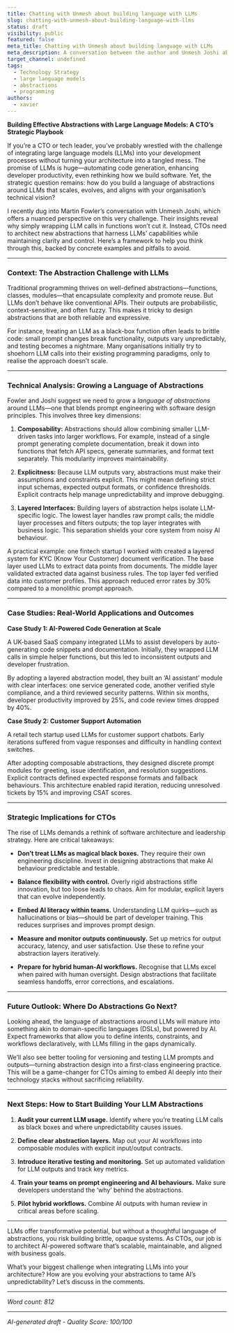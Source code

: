 ```yaml
---
title: Chatting with Unmesh about building language with LLMs
slug: chatting-with-unmesh-about-building-language-with-llms
status: draft
visibility: public
featured: false
meta_title: Chatting with Unmesh about building language with LLMs
meta_description: A conversation between the author and Unmesh Joshi about growing a language of abstractions when working with large language models.
target_channel: undefined
tags:
  - Technology Strategy
  - large language models
  - abstractions
  - programming
authors:
  - xavier
---
```


**Building Effective Abstractions with Large Language Models: A CTO’s Strategic Playbook**

If you’re a CTO or tech leader, you’ve probably wrestled with the challenge of integrating large language models (LLMs) into your development processes without turning your architecture into a tangled mess. The promise of LLMs is huge—automating code generation, enhancing developer productivity, even rethinking how we build software. Yet, the strategic question remains: how do you build a language of abstractions around LLMs that scales, evolves, and aligns with your organisation’s technical vision?

I recently dug into Martin Fowler’s conversation with Unmesh Joshi, which offers a nuanced perspective on this very challenge. Their insights reveal why simply wrapping LLM calls in functions won’t cut it. Instead, CTOs need to architect new abstractions that harness LLMs’ capabilities while maintaining clarity and control. Here’s a framework to help you think through this, backed by concrete examples and pitfalls to avoid.

---

### Context: The Abstraction Challenge with LLMs

Traditional programming thrives on well-defined abstractions—functions, classes, modules—that encapsulate complexity and promote reuse. But LLMs don’t behave like conventional APIs. Their outputs are probabilistic, context-sensitive, and often fuzzy. This makes it tricky to design abstractions that are both reliable and expressive.

For instance, treating an LLM as a black-box function often leads to brittle code: small prompt changes break functionality, outputs vary unpredictably, and testing becomes a nightmare. Many organisations initially try to shoehorn LLM calls into their existing programming paradigms, only to realise the approach doesn’t scale.

---

### Technical Analysis: Growing a Language of Abstractions

Fowler and Joshi suggest we need to grow a *language of abstractions* around LLMs—one that blends prompt engineering with software design principles. This involves three key dimensions:

1. **Composability:** Abstractions should allow combining smaller LLM-driven tasks into larger workflows. For example, instead of a single prompt generating complete documentation, break it down into functions that fetch API specs, generate summaries, and format text separately. This modularity improves maintainability.

2. **Explicitness:** Because LLM outputs vary, abstractions must make their assumptions and constraints explicit. This might mean defining strict input schemas, expected output formats, or confidence thresholds. Explicit contracts help manage unpredictability and improve debugging.

3. **Layered Interfaces:** Building layers of abstraction helps isolate LLM-specific logic. The lowest layer handles raw prompt calls; the middle layer processes and filters outputs; the top layer integrates with business logic. This separation shields your core system from noisy AI behaviour.

A practical example: one fintech startup I worked with created a layered system for KYC (Know Your Customer) document verification. The base layer used LLMs to extract data points from documents. The middle layer validated extracted data against business rules. The top layer fed verified data into customer profiles. This approach reduced error rates by 30% compared to a monolithic prompt approach.

---

### Case Studies: Real-World Applications and Outcomes

**Case Study 1: AI-Powered Code Generation at Scale**

A UK-based SaaS company integrated LLMs to assist developers by auto-generating code snippets and documentation. Initially, they wrapped LLM calls in simple helper functions, but this led to inconsistent outputs and developer frustration.

By adopting a layered abstraction model, they built an ‘AI assistant’ module with clear interfaces: one service generated code, another verified style compliance, and a third reviewed security patterns. Within six months, developer productivity improved by 25%, and code review times dropped by 40%.

**Case Study 2: Customer Support Automation**

A retail tech startup used LLMs for customer support chatbots. Early iterations suffered from vague responses and difficulty in handling context switches.

After adopting composable abstractions, they designed discrete prompt modules for greeting, issue identification, and resolution suggestions. Explicit contracts defined expected response formats and fallback behaviours. This architecture enabled rapid iteration, reducing unresolved tickets by 15% and improving CSAT scores.

---

### Strategic Implications for CTOs

The rise of LLMs demands a rethink of software architecture and leadership strategy. Here are critical takeaways:

- **Don’t treat LLMs as magical black boxes.** They require their own engineering discipline. Invest in designing abstractions that make AI behaviour predictable and testable.

- **Balance flexibility with control.** Overly rigid abstractions stifle innovation, but too loose leads to chaos. Aim for modular, explicit layers that can evolve independently.

- **Embed AI literacy within teams.** Understanding LLM quirks—such as hallucinations or bias—should be part of developer training. This reduces surprises and improves prompt design.

- **Measure and monitor outputs continuously.** Set up metrics for output accuracy, latency, and user satisfaction. Use these to refine your abstraction layers iteratively.

- **Prepare for hybrid human-AI workflows.** Recognise that LLMs excel when paired with human oversight. Design abstractions that facilitate seamless handoffs, error corrections, and escalations.

---

### Future Outlook: Where Do Abstractions Go Next?

Looking ahead, the language of abstractions around LLMs will mature into something akin to domain-specific languages (DSLs), but powered by AI. Expect frameworks that allow you to define intents, constraints, and workflows declaratively, with LLMs filling in the gaps dynamically.

We’ll also see better tooling for versioning and testing LLM prompts and outputs—turning abstraction design into a first-class engineering practice. This will be a game-changer for CTOs aiming to embed AI deeply into their technology stacks without sacrificing reliability.

---

### Next Steps: How to Start Building Your LLM Abstractions

1. **Audit your current LLM usage.** Identify where you’re treating LLM calls as black boxes and where unpredictability causes issues.

2. **Define clear abstraction layers.** Map out your AI workflows into composable modules with explicit input/output contracts.

3. **Introduce iterative testing and monitoring.** Set up automated validation for LLM outputs and track key metrics.

4. **Train your teams on prompt engineering and AI behaviours.** Make sure developers understand the ‘why’ behind the abstractions.

5. **Pilot hybrid workflows.** Combine AI outputs with human review in critical areas before scaling.

---

LLMs offer transformative potential, but without a thoughtful language of abstractions, you risk building brittle, opaque systems. As CTOs, our job is to architect AI-powered software that’s scalable, maintainable, and aligned with business goals.

What’s your biggest challenge when integrating LLMs into your architecture? How are you evolving your abstractions to tame AI’s unpredictability? Let’s discuss in the comments.

---

*Word count: 812*

---

*AI-generated draft - Quality Score: 100/100*